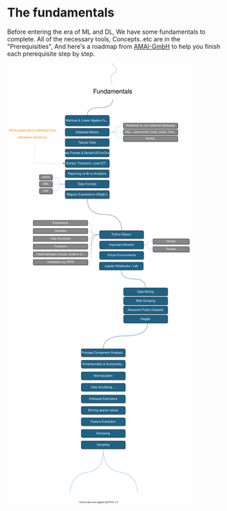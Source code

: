 # The fundamentals

Before entering the era of ML and DL, We have some fundamentals to complete.
All of the necessary tools, Concepts..etc are in the "Prerequisities", And here's a roadmap from [AMAI-GmbH](https://github.com/AMAI-GmbH) to help you finish each prerequisite step by step.

![Fundamentals](https://github.com/Basel-anaya/Roadmap-to-AI/blob/main/Images/fundamentals.svg)
